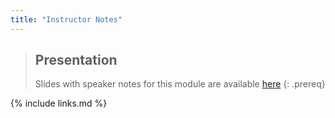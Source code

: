 ```yaml
---
title: "Instructor Notes"
---
```

> ## Presentation
>
> Slides with speaker notes for this module are available [here](../files/module-open-science-dm-practices_with-speaker-notes.pptx)
{: .prereq}


{% include links.md %}
